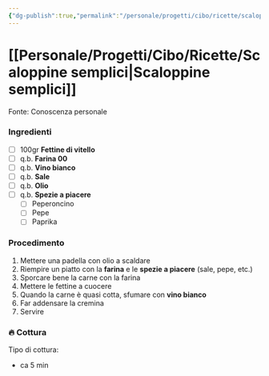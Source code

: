 ```yaml
---
{"dg-publish":true,"permalink":"/personale/progetti/cibo/ricette/scaloppine-semplici/"}
---
```


# [[Personale/Progetti/Cibo/Ricette/Scaloppine semplici\|Scaloppine semplici]]

Fonte: Conoscenza personale


### Ingredienti

- [ ] 100gr **Fettine di vitello**
- [ ] q.b. **Farina 00**
- [ ] q.b. **Vino bianco**
- [ ] q.b. **Sale**
- [ ] q.b. **Olio**
- [ ] q.b. **Spezie a piacere**
	- [ ] Peperoncino
	- [ ] Pepe
	- [ ] Paprika

### Procedimento

1. Mettere una padella con olio a scaldare
1. Riempire un piatto con la **farina** e le **spezie a piacere** (sale, pepe, etc.)
2. Sporcare bene la carne con la farina
3. Mettere le fettine a cuocere
4. Quando la carne è quasi cotta, sfumare con **vino bianco**
5. Far addensare la cremina
6. Servire


### 🔥 Cottura

Tipo di cottura:
- ca 5 min

